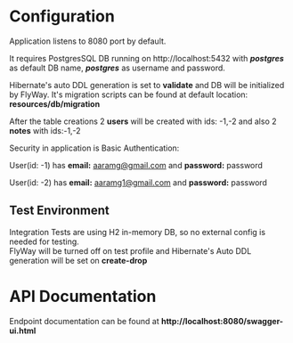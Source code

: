# Configuration

Application listens to 8080 port by default.

It requires PostgresSQL DB running on http://localhost:5432 with **_postgres_** as default DB name, **_postgres_** as username and password.

Hibernate's auto DDL generation is set to **validate** and DB will be initialized by FlyWay.
It's migration scripts can be found at default location: **resources/db/migration**

After the table creations 2 **users** will be created with ids: -1,-2 and also 2 **notes** with ids:-1,-2 

Security in application is Basic Authentication:

User(id: -1) has **email:** aaramg@gmail.com and **password:** password

User(id: -2) has **email:** aaramg1@gmail.com and **password:** password

## Test Environment
Integration Tests are using H2 in-memory DB, so no external config is needed for testing.  
FlyWay will be turned off on test profile and Hibernate's Auto DDL generation will be set on **create-drop**

# API Documentation
Endpoint documentation can be found at **http://localhost:8080/swagger-ui.html**
